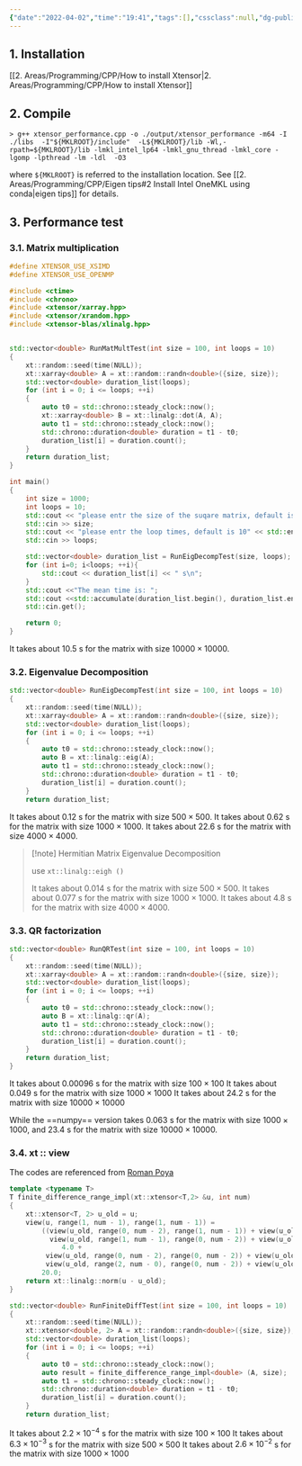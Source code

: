 ```yaml
---
{"date":"2022-04-02","time":"19:41","tags":[],"cssclass":null,"dg-publish":true,"dg-class":"program","dg-show-local-graph":true,"permalink":"/2-areas/programming/cpp/xtensor-tips/","dgShowLocalGraph":true,"dgPassFrontmatter":true}
---
```


## 1. Installation
[[2. Areas/Programming/CPP/How to install Xtensor\|2. Areas/Programming/CPP/How to install Xtensor]]

## 2. Compile
```shell
> g++ xtensor_performance.cpp -o ./output/xtensor_performance -m64 -I ./libs  -I"${MKLROOT}/include"  -L${MKLROOT}/lib -Wl,-rpath=${MKLROOT}/lib -lmkl_intel_lp64 -lmkl_gnu_thread -lmkl_core -lgomp -lpthread -lm -ldl  -O3
```
where `${MKLROOT}` is referred to the installation location. See [[2. Areas/Programming/CPP/Eigen tips#2 Install Intel OneMKL using conda\|eigen tips]] for details.

## 3. Performance test
### 3.1. Matrix multiplication
```cpp
#define XTENSOR_USE_XSIMD
#define XTENSOR_USE_OPENMP

#include <ctime>
#include <chrono>
#include <xtensor/xarray.hpp>
#include <xtensor/xrandom.hpp>
#include <xtensor-blas/xlinalg.hpp>


std::vector<double> RunMatMultTest(int size = 100, int loops = 10)
{
    xt::random::seed(time(NULL));
    xt::xarray<double> A = xt::random::randn<double>({size, size});
    std::vector<double> duration_list(loops);
    for (int i = 0; i <= loops; ++i)
    {
        auto t0 = std::chrono::steady_clock::now();
        xt::xarray<double> B = xt::linalg::dot(A, A);
        auto t1 = std::chrono::steady_clock::now();
        std::chrono::duration<double> duration = t1 - t0;
        duration_list[i] = duration.count();
    }
    return duration_list;
}

int main()
{
    int size = 1000;
    int loops = 10;
    std::cout << "please entr the size of the suqare matrix, default is 1000" << std::endl;
    std::cin >> size;
    std::cout << "please entr the loop times, default is 10" << std::endl;
    std::cin >> loops;

    std::vector<double> duration_list = RunEigDecompTest(size, loops);
    for (int i=0; i<loops; ++i){
        std::cout << duration_list[i] << " s\n";
    }
    std::cout <<"The mean time is: ";
    std::cout <<std::accumulate(duration_list.begin(), duration_list.end(), 0.0) / loops << " s\n";
    std::cin.get();

    return 0;
}
```
It takes about $10.5$ s for the matrix with size $10000 \times 10000$.

### 3.2. Eigenvalue Decomposition
```cpp
std::vector<double> RunEigDecompTest(int size = 100, int loops = 10)
{
    xt::random::seed(time(NULL));
    xt::xarray<double> A = xt::random::randn<double>({size, size});
    std::vector<double> duration_list(loops);
    for (int i = 0; i <= loops; ++i)
    {
        auto t0 = std::chrono::steady_clock::now();
        auto B = xt::linalg::eig(A);
        auto t1 = std::chrono::steady_clock::now();
        std::chrono::duration<double> duration = t1 - t0;
        duration_list[i] = duration.count();
    }
    return duration_list;
```
It takes about $0.12$ s for the matrix with size $500 \times 500$.
It takes about $0.62$ s for the matrix with size $1000 \times 1000$.
It takes about $22.6$ s for the matrix with size $4000 \times 4000$.

> [!note] Hermitian Matrix Eigenvalue Decomposition
> 
> use `xt::linalg::eigh ()`
> 
> 
> It takes about $0.014$ s for the matrix with size $500 \times 500$.
> It takes about $0.077$ s for the matrix with size $1000 \times 1000$.
> It takes about $4.8$ s for the matrix with size $4000 \times 4000$.

### 3.3. QR factorization
```cpp
std::vector<double> RunQRTest(int size = 100, int loops = 10)
{
    xt::random::seed(time(NULL));
    xt::xarray<double> A = xt::random::randn<double>({size, size});
    std::vector<double> duration_list(loops);
    for (int i = 0; i <= loops; ++i)
    {
        auto t0 = std::chrono::steady_clock::now();
        auto B = xt::linalg::qr(A);
        auto t1 = std::chrono::steady_clock::now();
        std::chrono::duration<double> duration = t1 - t0;
        duration_list[i] = duration.count();
    }
    return duration_list;
}
```
It takes about $0.00096$ s for the matrix with size $100 \times 100$
It takes about $0.049$ s for the matrix with size $1000 \times 1000$
It takes about $24.2$ s for the matrix with size $10000 \times 10000$

While the ==numpy== version takes  $0.063$ s for the matrix with size $1000 \times 1000$, and $23.4$ s for  the matrix with size $10000 \times 10000$.

### 3.4. xt :: view
The codes are referenced from [Roman Poya](https://romanpoya.medium.com/a-look-at-the-performance-of-expression-templates-in-c-eigen-vs-blaze-vs-fastor-vs-armadillo-vs-2474ed38d982)
```cpp
template <typename T>
T finite_difference_range_impl(xt::xtensor<T,2> &u, int num)
{
    xt::xtensor<T, 2> u_old = u;
    view(u, range(1, num - 1), range(1, num - 1)) =
        ((view(u_old, range(0, num - 2), range(1, num - 1)) + view(u_old, range(2, num - 0), range(1, num - 1)) +
          view(u_old, range(1, num - 1), range(0, num - 2)) + view(u_old, range(1, num - 1), range(2, num - 0))) *
             4.0 +
         view(u_old, range(0, num - 2), range(0, num - 2)) + view(u_old, range(0, num - 2), range(2, num - 0)) +
         view(u_old, range(2, num - 0), range(0, num - 2)) + view(u_old, range(2, num - 0), range(2, num - 0))) /
        20.0;
    return xt::linalg::norm(u - u_old);
}

std::vector<double> RunFiniteDiffTest(int size = 100, int loops = 10)
{
    xt::random::seed(time(NULL));
    xt::xtensor<double, 2> A = xt::random::randn<double>({size, size});
    std::vector<double> duration_list(loops);
    for (int i = 0; i <= loops; ++i)
    {
        auto t0 = std::chrono::steady_clock::now();
        auto result = finite_difference_range_impl<double> (A, size);
        auto t1 = std::chrono::steady_clock::now();
        std::chrono::duration<double> duration = t1 - t0;
        duration_list[i] = duration.count();
    }
    return duration_list;
```
It takes about $2.2\times 10^{-4}$ s for the matrix with size $100 \times 100$
It takes about $6.3\times 10^{-3}$ s for the matrix with size $500 \times 500$
It takes about $2.6\times 10^{-2}$ s for the matrix with size $1000 \times 1000$
